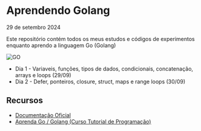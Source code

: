 
# Aprendendo Golang

29 de setembro 2024

Este repositório contém todos os meus estudos e códigos de experimentos enquanto aprendo a linguagem Go (Golang)

![GO](https://img.shields.io/badge/Go-00ADD8?style=for-the-badge&logo=go&logoColor=white
)

* Dia 1 - Variaveis, funções, tipos de dados, condicionais, concatenação, arrays e loops (29/09)
* Dia 2 - Defer, ponteiros, closure, struct, maps e range loops (30/09)


## Recursos

- [Documentação Oficial](https://go.dev/doc/)
- [Aprenda Go / Golang (Curso Tutorial de Programação)](https://www.youtube.com/playlist?list=PLUbb2i4BuuzCX8CLeArvx663_0a_hSguW) 
